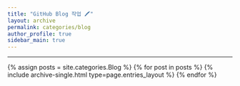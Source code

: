 ```yaml
---
title: "GitHub Blog 작업 🖍"
layout: archive
permalink: categories/blog
author_profile: true
sidebar_main: true
---
```


***

{% assign posts = site.categories.Blog %}
{% for post in posts %} {% include archive-single.html type=page.entries_layout %} {% endfor %}